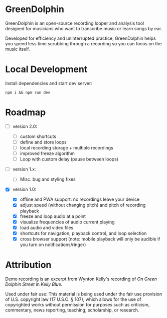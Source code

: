 # GreenDolphin

GreenDolphin is an open-source recording looper and analysis tool designed for musicians who want to transcribe music or learn songs by ear.

Developed for efficiency and uninterrupted practice, GreenDolphin helps you spend less time scrubbing through a recording so you can focus on the music itself.

# Local Development

Install dependencies and start dev server:

```
npm i && npm run dev
```

# Roadmap

- [ ] version 2.0:

  - [ ] custom shortcuts
  - [ ] define and store loops
  - [ ] local recording storage + multiple recordings
  - [ ] improved freeze algorithm
  - [ ] Loop with custom delay (pause between loops)

- [ ] version 1.x:

  - [ ] Misc. bug and styling fixes

- [x] version 1.0:
  - [x] offline and PWA support: no recordings leave your device
  - [x] adjust speed (without changing pitch) and pitch of recording playback
  - [x] freeze and loop audio at a point
  - [x] visualize frequencies of audio current playing
  - [x] load audio and video files
  - [x] shortcuts for navigation, playback control, and loop selection
  - [x] cross browser support (note: mobile playback will only be audible if you turn on notifications/ringer)

# Attribution

Demo recording is an excerpt from Wynton Kelly's recording of _On Green Dolphin Street_ in _Kelly Blue_.

Used under fair use: This material is being used under the fair use provision of U.S. copyright law (17 U.S.C. § 107), which allows for the use of copyrighted works without permission for purposes such as criticism, commentary, news reporting, teaching, scholarship, or research.
